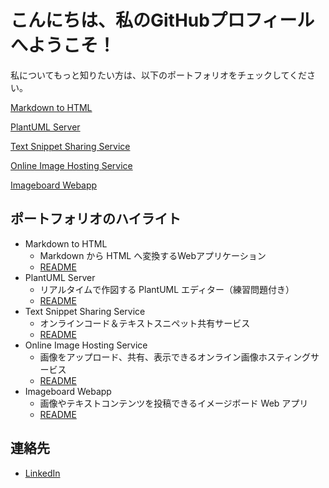 # こんにちは、私のGitHubプロフィールへようこそ！

私についてもっと知りたい方は、以下のポートフォリオをチェックしてください。

[Markdown to HTML](https://mdtohtml.haru864.com)

[PlantUML Server](https://plantumlserver.haru864.com)

[Text Snippet Sharing Service](https://snippetshare.haru864.com/)

[Online Image Hosting Service](https://imagehost.haru864.com/)

[Imageboard Webapp](http://imageboard.haru864.com/)

## ポートフォリオのハイライト

- Markdown to HTML
  - Markdown から HTML へ変換するWebアプリケーション
  - [README](https://github.com/haru864/MarkdownToHTML_Web)
- PlantUML Server
  - リアルタイムで作図する PlantUML エディター（練習問題付き）
  - [README](https://github.com/haru864/PlantUMLServer)
- Text Snippet Sharing Service
  - オンラインコード＆テキストスニペット共有サービス
  - [README](https://github.com/haru864/TextSnippetSharingService)
- Online Image Hosting Service
  - 画像をアップロード、共有、表示できるオンライン画像ホスティングサービス
  - [README](https://github.com/haru864/OnlineImageHostingService)
- Imageboard Webapp
  - 画像やテキストコンテンツを投稿できるイメージボード Web アプリ
  - [README](https://github.com/haru864/ImageboardWebapp)

## 連絡先

- [LinkedIn](https://jp.linkedin.com/in/haruta-kawauchi-22489425a)


